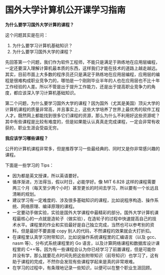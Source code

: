 # 国外大学计算机公开课学习指南

**为什么要学习国外大学计算的课程？**

这个问题其实是在问：

1. 为什么要学习计算机基础知识？
2. 为什么要学习国外大学的课程？

先回答第一个问题，我们作为软件工程师，不能只是满足于熟练地在应用层编程，一定还要深入理解计算机最本质的东西，这样我们才能在技术的道路上越走越远。其实，目前市面上大多数的程序员还只是满足于熟练地在应用层编程，应用层的编程是很难构成职业竞争力的，哪怕是一个刚刚毕业半年的人也在应用层也不比十年工作经验的人差。所以不管是出于提升工作能力，还是出于提高职业竞争力的角度，都应该深入学习计算机基础知识。

第二个问题，为什么要学习国外大学的课程？因为国外（尤其是美国）顶尖大学的计算机课程的质量非常高，并且事实上，这些大学培养了世界上最优秀的软件工程人才。既然网上都能找到很多它们课程的资源，那么为什么不利用好这些资源呢？其中有些课程是比较有难度的，但是如果能认认真真走完成课程，一定会非常有收获的，职业生涯会受益无穷。

**我应该学习哪些课程？**

公开的计算机课程非常多，但是推荐学习一些最经典的、同时又是你非常感兴趣的课程。

下面是一些学习的 Tips：

-   因为都是英文授课，所以英语要好。
-   循序渐进，方法得当，假以时日，必能学好。像 MIT 6.828 这样的课程需要两三个月（每天至少两个小时）甚至更长的时间去学习，所以要有一个长远且清晰的规划。
-   建议学习有一定难度的、涉及很多基础知识的课程，比如说程序构造、操作系统、网络原理、编译原理的课程。
-   一定要动手做实验，实验是国外大学课程中最精彩的部分。国外大学计算机课程最核心的一点就是造轮子（做实验），在造轮子的过程中快速提高自己的技术水平。课程里的作业和实验最好是自己独立完成，当然也可以参考别的资料，但是最好不要直接 copy 别人的代码，不然课程的效果就会大打折扣。
-   在课程里认真学习附带知识，比如说操作系统课程里的汇编语言（以及 gcc、nasm 等）、分布式系统课程里的 Go 语言，以及计算网络课程和数据库设计课程里的 C++等。因为有一些课程会认为你已经学习了前置课程，但是可能你并没有学，那么就要花点时间先把这些附带知识（前导知识）也学习了，这有助于课程的完成，不然你会发现有些课程学起来是真的非常艰难。
-   在学习的过程中，有条理地记录一些知识，以便可以在整个职业生涯回顾。
